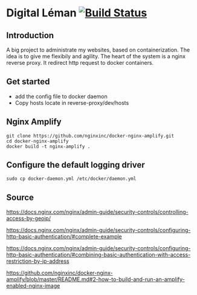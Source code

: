 # Digital Léman [![Build Status](https://travis-ci.org/quentinburgniard/digitalleman.svg?branch=master)](https://travis-ci.org/quentinburgniard/digitalleman)

## Introduction
A big project to administrate my websites, based on containerization. The idea is to give me flexibily and agility. The heart of the system is a nginx reverse proxy. It redirect http request to docker containers.

## Get started
- add the config file to docker daemon
- Copy hosts locate in reverse-proxy/dev/hosts

## Nginx Amplify
```
git clone https://github.com/nginxinc/docker-nginx-amplify.git
cd docker-nginx-amplify
docker build -t nginx-amplify .
```

## Configure the default logging driver

`sudo cp docker-daemon.yml /etc/docker/daemon.yml`

## Source


https://docs.nginx.com/nginx/admin-guide/security-controls/controlling-access-by-geoip/

https://docs.nginx.com/nginx/admin-guide/security-controls/configuring-http-basic-authentication/#complete-example

https://docs.nginx.com/nginx/admin-guide/security-controls/configuring-http-basic-authentication/#combining-basic-authentication-with-access-restriction-by-ip-address

https://github.com/nginxinc/docker-nginx-amplify/blob/master/README.md#2-how-to-build-and-run-an-amplify-enabled-nginx-image
